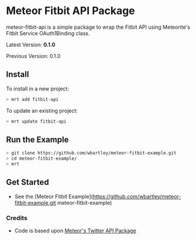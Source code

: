 Meteor Fitbit API Package
==========================

meteor-fitbit-api is a simple package to wrap the Fitbit API using Meteorite's Fitbit Service OAuth1Binding class. 

Latest Version: **0.1.0**

Previous Version: 0.1.0

## Install

To install in a new project:
```bash
> mrt add fitbit-api
```

To update an existing project:
```bash
> mrt update fitbit-api
```

## Run the Example
```bash
> git clone https://github.com/wbartley/meteor-fitbit-example.git
> cd meteor-fitbit-example/
> mrt
```

## Get Started

* See the [Meteor Fitbit Example](https://github.com/wbartley/meteor-fitbit-example.git meteor-fitbit-example)



### Credits

* Code is based upon [Meteor's Twitter API Package](https://github.com/Sewdn/meteor-twitter-api)
